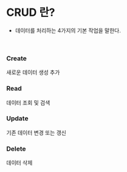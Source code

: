 # CRUD 란?
- 데이터를 처리하는 4가지의 기본 작업을 말한다.

<br>

### Create
새로운 데이터 생성 추가

### Read
데이터 조회 및 검색

### Update
기존 데이터 변경 또는 갱신

### Delete
데이터 삭제

